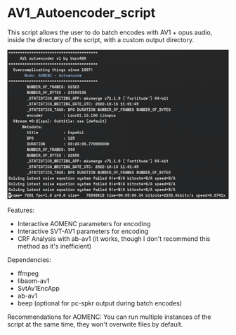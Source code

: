 # AV1_Autoencoder_script

This script allows the user to do batch encodes with AV1 + opus audio, inside the directory of the script, with a custom output directory.

![alt text](https://github.com/Varo486/AV1_Autoencoder_script/blob/main_english/.gitignore/screenshot_aom.png "Captura de aomenc en funcionamiento")

Features:

* Interactive AOMENC parameters for encoding
* Interactive SVT-AV1 parameters for encoding
* CRF Analysis with ab-av1 (it works, though I don't recommend this method as it's inefficient)

Dependencies:
* ffmpeg
* libaom-av1
* SvtAv1EncApp
* ab-av1
* beep (optional for pc-spkr output during batch encodes)

Recommendations for AOMENC:
You can run multiple instances of the script at the same time, they won't overwrite files by default.
